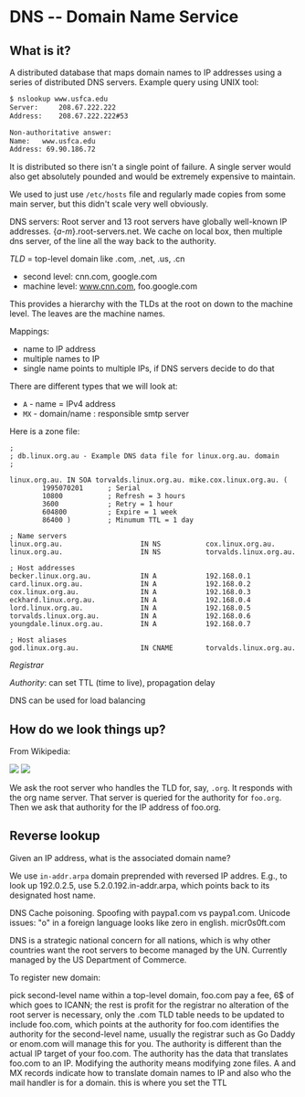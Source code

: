 # DNS -- Domain Name Service

## What is it?

A distributed database that maps domain names to IP addresses using a series of distributed DNS servers. Example query using UNIX tool:

```bash
$ nslookup www.usfca.edu
Server:		208.67.222.222
Address:	208.67.222.222#53

Non-authoritative answer:
Name:	www.usfca.edu
Address: 69.90.186.72
```

It is distributed so there isn't a single point of failure. A single server would also get absolutely pounded and would be extremely expensive to maintain.

We used to just use `/etc/hosts` file and regularly made copies from some main server, but this didn't scale very well obviously.

DNS servers: Root server and 13 root servers have globally well-known IP addresses. {*a-m*}.root-servers.net. We cache on local box, then multiple dns server, of the line all the way back to the authority.

*TLD* = top-level domain like .com, .net, .us, .cn

* second level: cnn.com, google.com
* machine level: www.cnn.com, foo.google.com

This provides a hierarchy with the TLDs at the root on down to the machine level. The leaves are the machine names.

Mappings:

* name to IP address
* multiple names to IP
* single name points to multiple IPs, if DNS servers decide to do that

There are different types that we will look at:

* `A` - name = IPv4 address
* `MX` - domain/name : responsible smtp server

Here is a zone file:
```
;
; db.linux.org.au - Example DNS data file for linux.org.au. domain
;

linux.org.au. IN SOA torvalds.linux.org.au. mike.cox.linux.org.au. (
        1995070201      ; Serial
        10800           ; Refresh = 3 hours
        3600            ; Retry = 1 hour
        604800          ; Expire = 1 week
        86400 )         ; Minumum TTL = 1 day

; Name servers
linux.org.au.                   IN NS           cox.linux.org.au.
linux.org.au.                   IN NS           torvalds.linux.org.au.

; Host addresses
becker.linux.org.au.            IN A            192.168.0.1
card.linux.org.au.              IN A            192.168.0.2
cox.linux.org.au.               IN A            192.168.0.3
eckhard.linux.org.au.           IN A            192.168.0.4
lord.linux.org.au.              IN A            192.168.0.5
torvalds.linux.org.au.          IN A            192.168.0.6
youngdale.linux.org.au.         IN A            192.168.0.7

; Host aliases
god.linux.org.au.               IN CNAME        torvalds.linux.org.au.
```
*Registrar*

*Authority*: can set TTL (time to live), propagation delay

DNS can be used for load balancing

## How do we look things up?
From Wikipedia:

<img src="http://upload.wikimedia.org/wikipedia/commons/7/77/An_example_of_theoretical_DNS_recursion.svg">

<img src="http://upload.wikimedia.org/wikipedia/commons/0/09/DNS_in_the_real_world.svg">

We ask the root server who handles the TLD for, say, `.org`. It responds with the org name server. That server is queried for the authority for  `foo.org`. Then we ask that authority for the IP address of foo.org.

## Reverse lookup

Given an IP address, what is the associated domain name?

We use `in-addr.arpa` domain preprended with reversed IP addres. E.g., to look up 192.0.2.5, use 5.2.0.192.in-addr.arpa, which points back to its designated host name.

DNS Cache poisoning. Spoofing with paypa1.com vs paypa1.com. Unicode issues: "o" in a foreign language looks like zero in english. micr0s0ft.com

DNS is a strategic national concern for all nations, which is why other countries want the root servers to become managed by the UN. Currently managed by the US Department of Commerce.

To register new domain:

pick second-level name within a top-level domain, foo.com
pay a fee, 6$ of which goes to ICANN; the rest is profit for the registrar
no alteration of the root server is necessary, only the .com TLD table needs to be updated to include foo.com, which points at the authority for foo.com
identifies the authority for the second-level name, usually the registrar such as Go Daddy or enom.com will manage this for you.
The authority is different than the actual IP target of your foo.com. The authority has the data that translates foo.com to an IP. Modifying the authority means modifying zone files. A and MX records indicate how to translate domain names to IP and also who the mail handler is for a domain. this is where you set the TTL
